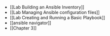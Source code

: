 - [[Lab Building  an Ansible Inventory]]
- [[Lab Managing Ansible  configuration files]]
- [[Lab Creating and  Running a Basic  Playbook]]
- [[ansible navigator]]
- [[Chapter 3]]